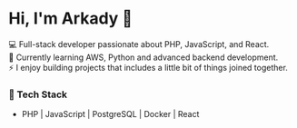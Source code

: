 # Hi, I'm Arkady 👋

💻 Full-stack developer passionate about PHP, JavaScript, and React.  
🌱 Currently learning AWS, Python and advanced backend development.  
⚡ I enjoy building projects that includes a little bit of things joined together.  

### 🔧 Tech Stack
- PHP | JavaScript | PostgreSQL | Docker | React


